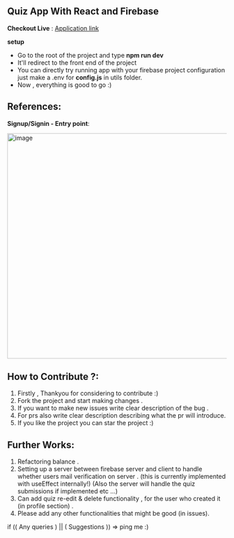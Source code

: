 ## **Quiz App With React and Firebase**
**Checkout Live** : <a href="https://prod-msaikiran9s-projects.vercel.app/" target="_blank">Application link </a>

**setup** 
- Go to the root of the project and type **npm run dev**
- It'll redirect to the front end of the project
- You can directly try running app with your firebase project configuration just make a .env for **config.js** in utils folder.
- Now , everything is good to go :)

## **References:**

**Signup/Signin - Entry point**:

<img width="518" alt="image" src="https://github.com/MSaiKiran9/QuestApp/assets/116418856/31786139-9f44-4d39-a4f4-0655a845c1ae">






## **How to Contribute ?**:
1. Firstly , Thankyou for considering to contribute :)
2. Fork the project and start making changes .
3. If you want to make new issues write clear description of the bug .
4. For prs also write clear description describing what the pr will introduce.
5. If you like the project you can star the project :) 

## **Further Works**:
1. Refactoring balance .
2. Setting up a server between firebase server and client to handle whether users mail verification on server . (this is currently implemented with useEffect internally!) (Also the server will handle the quiz submissions if implemented etc ...)
4. Can add quiz re-edit & delete functionality , for the user who created it (in profile section) .
5. Please add any other functionalities that might be good (in issues).

if (( Any queries ) || ( Suggestions )) => ping me :)

